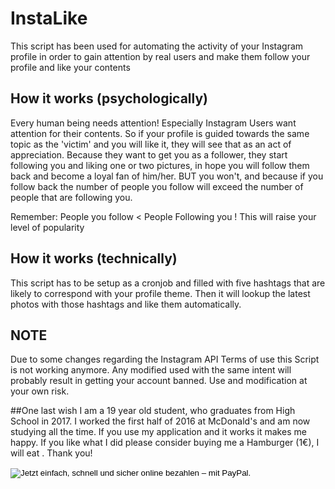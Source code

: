# InstaLike
This script has been used for automating the activity of your Instagram profile in order to gain attention by real users and make them follow your profile and like your contents

## How it works (psychologically)
Every human being needs attention! Especially Instagram Users want attention for their contents.
So if your profile is guided towards the same topic as the 'victim' and you will like it, they will see that as an act of appreciation. Because they want to get you as a follower, they start following you and liking one or two pictures, in hope you will follow them back and become a loyal fan of him/her. BUT you won't, and because if you follow back the number of people you follow will exceed the number of people that are following you.

Remember: People you follow < People Following you ! This will raise your level of popularity

## How it works (technically)
This script has to be setup as a cronjob and filled with five hashtags that are likely to correspond with your profile theme. Then it will lookup the latest photos with those hashtags and like them automatically.

## NOTE
Due to some changes regarding the Instagram API Terms of use this Script is not working anymore. Any modified used with the same intent will probably result in getting your account banned. Use and modification at your own risk.

##One last wish
I am a 19 year old student, who graduates from High School in 2017. I worked the first half of 2016 at McDonald's and am now studying all the time. If you use my application and it works it makes me happy. If you like what I did please consider buying me a Hamburger (1€), I will eat . Thank you!

<form action="https://www.paypal.com/cgi-bin/webscr" method="post" target="_top">
<input type="hidden" name="cmd" value="_s-xclick">
<input type="hidden" name="hosted_button_id" value="BXDPPJ6NRWSD6">
<input type="image" src="https://www.paypalobjects.com/de_DE/DE/i/btn/btn_donateCC_LG.gif" border="0" name="submit" alt="Jetzt einfach, schnell und sicher online bezahlen – mit PayPal.">
<img alt="" border="0" src="https://www.paypalobjects.com/de_DE/i/scr/pixel.gif" width="1" height="1">
</form>

